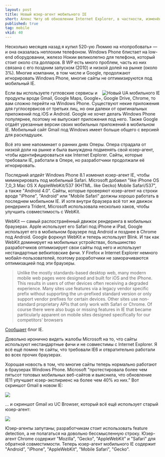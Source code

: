 ```yaml
---
layout: post
title: Новый юзер-агент мобильного IE
short: Алекс Читу об обновлении Internet Explorer, в частности, изменённом User-Agent
published: true
tag: mobile
vkid: 40
---
```

Несколько месяцев назад я купил 520-ую Люмию на &laquo;попробовать&raquo; &mdash; и она оказалась неплохим телефоном.
Windows Phone блистает на low-end оборудовании, железо Нокии великолепно для телефона, который стоит около ста долларов.
В WP есть много проблем, часть из них связана с его поздним запуском 
(<span title="#вернитемнемой2010 (хэштег редакции)">2010</span>) и низкой долей на рынке (около 3%).
Многие компании, в том числе и Google, продолжают игнорировать Windows Phone, многие сайты не оптимизируются под
мобильный IE.


<img style="float: right" title="Новый UA мобильного IE" src="http://1.bp.blogspot.com/-I9U5yRqEZyk/U-DARUaPh-I/AAAAAAAB-q8/uTQmBonII6U/s1600/windows-phone-user-agent.png">

Если вы используете гугловские сервисы и продукты вроде Gmail, Google Maps, Google+, Google Drive, Chrome, 
то вам сложно перейти на Windows Phone. Существуют некие приложения для гуглосервисов от третьих лиц, но они далеки
от оригинальных приложений под iOS и Android. Google не хочет делать Windows Phone популярнее, поэтому
не выпускает приложения под него. Также Google отдаёт урезанные версии своих мобильных приложений
в мобильном IE. Мобильный сайт Gmail под Windows имеет больше общего с версией для раскладушек.

Всё это мне напоминает о ранних днях Оперы. Опера страдала от низкой доли на рынке и была вынуждена подменять свой
юзер-агент, чтобы идентифицироваться как Internet Explorer. Сайты, которые требовали IE, работали в Опере, но разработчики продолжали её игнорировать.

Последний апдейт Windows Phone 8.1 изменил юзер-агент IE, чтобы мимикрировать под мобильный Safari. 
Microsoft добавил  "like iPhone OS 7_0_3 Mac OS X AppleWebKit/537 (KHTML. like Gecko) Mobile Safari/537", а также
"Android 4.0". Сайты, которые проверяют юзер-агент на строки вроде "iPhone", "Android" или "Mobile Safari" 
должны хорошо работать в последнем мобильном IE. И хотя внутри браузера всё тот же движок рендеринга Trident, 
Microsoft использовала несколько хаков, чтобы улучшить совместимость с WebKit.


WebKit &mdash; самый распостранённый движок рендеринга в мобильных браузерах. Apple использует его Safari под iPhone
и iPad, Google использует его в мобильном браузере под Android и позднее в Chrome под Android. Google форкнул WebKit
и теперь использует Blink. И так как WebKit доминирует на мобильных устройствах, большинство разработчиков оптимизирует
свои сайты под него и использует нестандартные вебкитовские фичи.
У Firefox и Internet Explorer немного мобайл-пользователей, поэтому разработчики не заморачиваются оптимизацией под
эти браузеры.

> Unlike the mostly standards-based desktop web, many modern mobile web pages were designed and built for iOS and the 
> iPhone. This results in users of other devices often receiving a degraded experience. Many sites use features via a 
> legacy vendor specific prefix without supporting the un-prefixed standard version or only support vendor prefixes 
> for certain devices. Other sites use non-standard proprietary APIs that only work with Safari or Chrome. Of course 
> there were also bugs or missing features in IE that became particularly apparent on mobile sites designed specifically
> for our competitors' browsers

[Cообщает](http://blogs.msdn.com/b/ie/archive/2014/07/31/the-mobile-web-should-just-work-for-everyone.aspx) блог IE.

Довольно иронично видеть жалобы Microsoft на то, что сайты используют нестандартные фичи и не совместимы с Internet
Explorer. Я всё ещё помню те сайты, что требовали IE6 и отвратительно работали во всех прочих браузерах.

Хорошая новость в том, что многие сайты теперь нормально работают в браузерах Windows Phone. Microsoft 
"протестировала более чем пятьсот топовых мобильных веб-сайтов и выяснила, что обновление IE11 улучшает юзер-экспириенс
на более чем 40% из них." Вот скриншот Gmail в новом IE:

<img src="http://4.bp.blogspot.com/-4TDwHGj7amc/U-DARfycliI/AAAAAAAB-q4/P8I0IbJZM_w/s1600/windows-phone-gmail.png">

... и скриншот Gmail из UC Browser, который всё ещё использует старый юзер-агент:

<img src="http://3.bp.blogspot.com/-uWqf2kqI8JE/U-DTmqZJsGI/AAAAAAAB-rg/a1yDCAka8U4/s1600/windows-phone-gmail-2.png">

Юзер-агенты запутаны; разработчикам стоит использовать feature detection, а не полагаться на довольно бессмысленную строку.
Юзер-агент Chrome содержит "Mozilla", "Gecko", "AppleWebKit" и "Safari" для обратной совместимости. Теперь юзер-агент
мобильного IE содержит "Android", "iPhone", "AppleWebKit", "Mobile Safari", "Gecko".
